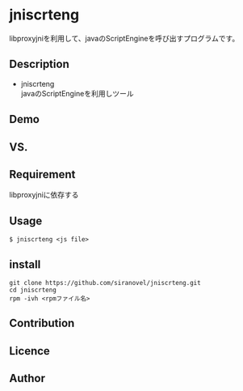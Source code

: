 jniscrteng
==========
libproxyjniを利用して、javaのScriptEngineを呼び出すプログラムです。

## Description ##
* jniscrteng  
  javaのScriptEngineを利用しツール

## Demo ##

## VS. ##

## Requirement ##
libproxyjniに依存する

## Usage ##
    $ jniscrteng <js file>

## install ##
    git clone https://github.com/siranovel/jniscrteng.git  
    cd jniscrteng  
    rpm -ivh <rpmファイル名>  

## Contribution ##

## Licence ##

## Author ##
